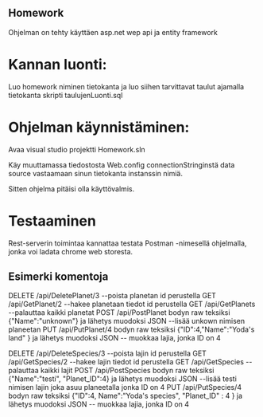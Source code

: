 ## Homework
Ohjelman on tehty käyttäen asp.net wep api ja entity framework

# Kannan luonti:

Luo homework niminen tietokanta ja luo siihen tarvittavat taulut ajamalla tietokanta skripti taulujenLuonti.sql

# Ohjelman käynnistäminen:

Avaa visual studio projektti Homework.sln

Käy muuttamassa tiedostosta Web.config connectionStringinstä data source vastaamaan sinun tietokanta instanssin nimiä.

Sitten ohjelma pitäisi olla käyttövalmis.

# Testaaminen

Rest-serverin toimintaa kannattaa testata Postman -nimesellä ohjelmalla, jonka voi ladata chrome web storesta.

## Esimerki komentoja
 
DELETE  /api/DeletePlanet/3 --poista planetan id perustella
GET     /api/GetPlanet/2 --hakee planetaan tiedot id perustella
GET /api/GetPlanets --palauttaa kaikki planetat
POST /api/PostPlanet bodyn raw teksiksi {"Name":"unknown"} ja lähetys muodoksi JSON --lisää unkown nimisen planeetan
PUT /api/PutPlanet/4 bodyn raw teksiksi {"ID":4,"Name":"Yoda's land" } ja lähetys muodoksi JSON -- muokkaa lajia, jonka ID on 4


DELETE  /api/DeleteSpecies/3 --poista lajin id perustella
GET     /api/GetSpecies/2 --hakee lajin tiedot id perustella
GET /api/GetSpecies --palauttaa kaikki lajit
POST /api/PostSpecies bodyn raw teksiksi {"Name":"testi", "Planet_ID":4} ja lähetys muodoksi JSON --lisää testi nimisen lajin joka asuu planeetalla jonka ID on 4
PUT /api/PutSpecies/4 bodyn raw teksiksi {"ID":4, Name":"Yoda's species", "Planet_ID" : 4 } ja lähetys muodoksi JSON -- muokkaa lajia, jonka ID on 4
